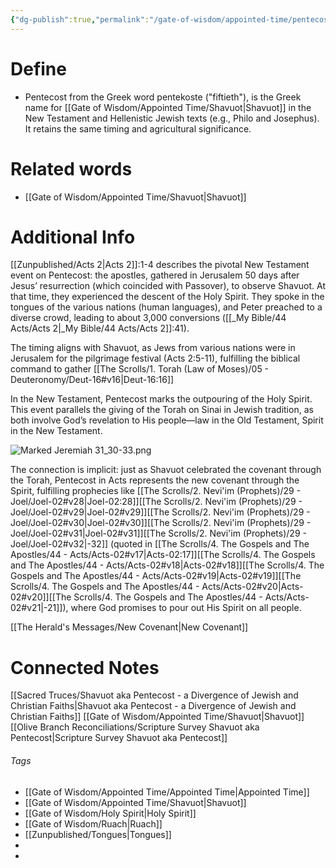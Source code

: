 ```yaml
---
{"dg-publish":true,"permalink":"/gate-of-wisdom/appointed-time/pentecost/","tags":["#GateWisdom","#Torah","#AppointedTime"]}
---
```


# Define
- Pentecost from the Greek word pentekoste ("fiftieth"), is the Greek name for [[Gate of Wisdom/Appointed Time/Shavuot\|Shavuot]] in the New Testament and Hellenistic Jewish texts (e.g., Philo and Josephus). It retains the same timing and agricultural significance.

# Related words
- [[Gate of Wisdom/Appointed Time/Shavuot\|Shavuot]]

# Additional Info

[[Zunpublished/Acts 2\|Acts 2]]:1-4 describes the pivotal New Testament event on Pentecost: the apostles, gathered in Jerusalem 50 days after Jesus’ resurrection (which coincided with Passover), to observe Shavuot. At that time, they experienced the descent of the Holy Spirit. They spoke in the tongues of the various nations (human languages), and Peter preached to a diverse crowd, leading to about 3,000 conversions ([[_My Bible/44 Acts/Acts 2\|_My Bible/44 Acts/Acts 2]]:41).

The timing aligns with Shavuot, as Jews from various nations were in Jerusalem for the pilgrimage festival (Acts 2:5-11), fulfilling the biblical command to gather [[The Scrolls/1. Torah (Law of Moses)/05 - Deuteronomy/Deut-16#v16\|Deut-16:16]]

In the New Testament, Pentecost marks the outpouring of the Holy Spirit. This event parallels the giving of the Torah on Sinai in Jewish tradition, as both involve God’s revelation to His people—law in the Old Testament, Spirit in the New Testament.

![Marked Jeremiah 31_30-33.png](/img/user/Assets/attachments/Marked%20Jeremiah%2031_30-33.png)

The connection is implicit: just as Shavuot celebrated the covenant through the Torah, Pentecost in Acts represents the new covenant through the Spirit, fulfilling prophecies like [[The Scrolls/2. Nevi'im (Prophets)/29 - Joel/Joel-02#v28\|Joel-02:28]][[The Scrolls/2. Nevi'im (Prophets)/29 - Joel/Joel-02#v29\|Joel-02#v29]][[The Scrolls/2. Nevi'im (Prophets)/29 - Joel/Joel-02#v30\|Joel-02#v30]][[The Scrolls/2. Nevi'im (Prophets)/29 - Joel/Joel-02#v31\|Joel-02#v31]][[The Scrolls/2. Nevi'im (Prophets)/29 - Joel/Joel-02#v32\|-32]] (quoted in [[The Scrolls/4. The Gospels and The Apostles/44 - Acts/Acts-02#v17\|Acts-02:17]][[The Scrolls/4. The Gospels and The Apostles/44 - Acts/Acts-02#v18\|Acts-02#v18]][[The Scrolls/4. The Gospels and The Apostles/44 - Acts/Acts-02#v19\|Acts-02#v19]][[The Scrolls/4. The Gospels and The Apostles/44 - Acts/Acts-02#v20\|Acts-02#v20]][[The Scrolls/4. The Gospels and The Apostles/44 - Acts/Acts-02#v21\|-21]]), where God promises to pour out His Spirit on all people.


[[The Herald's Messages/New Covenant\|New Covenant]]

# Connected Notes

[[Sacred Truces/Shavuot aka Pentecost - a Divergence of Jewish and Christian Faiths\|Shavuot aka Pentecost - a Divergence of Jewish and Christian Faiths]]
[[Gate of Wisdom/Appointed Time/Shavuot\|Shavuot]]
[[Olive Branch Reconciliations/Scripture Survey Shavuot aka Pentecost\|Scripture Survey Shavuot aka Pentecost]]

###### Tags
- [[Gate of Wisdom/Appointed Time/Appointed Time\|Appointed Time]]
- [[Gate of Wisdom/Appointed Time/Shavuot\|Shavuot]]
- [[Gate of Wisdom/Holy Spirit\|Holy Spirit]]
- [[Gate of Wisdom/Ruach\|Ruach]]
- [[Zunpublished/Tongues\|Tongues]]
- 
- 
